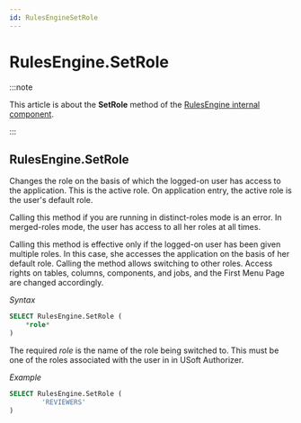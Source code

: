 ```yaml
---
id: RulesEngineSetRole
---
```


# RulesEngine.SetRole




:::note

This article is about the **SetRole** method of the [RulesEngine internal component](/Extensions/RulesEngine_internal_component).

:::

## **RulesEngine.SetRole**

Changes the role on the basis of which the logged-on user has access to the application. This is the active role. On application entry, the active role is the user's default role.

Calling this method if you are running in distinct-roles mode is an error. In merged-roles mode, the user has access to all her roles at all times.

Calling this method is effective only if the logged-on user has been given multiple roles. In this case, she accesses the application on the basis of her default role. Calling the method allows switching to other roles. Access rights on tables, columns, components, and jobs, and the First Menu Page are changed accordingly.

*Syntax*

```sql
SELECT RulesEngine.SetRole (
    *role*
)
```

The required *role* is the name of the role being switched to. This must be one of the roles associated with the user in in USoft Authorizer.

*Example*

```sql
SELECT RulesEngine.SetRole (
        'REVIEWERS'
)
```

 